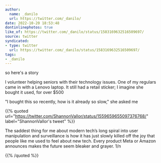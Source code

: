 ```yaml
---
author:
  name: _danilo
  url: https://twitter.com/_danilo/
date: 2022-10-20 18:53:48
dontinlinephotos: true
like_of: https://twitter.com/_danilo/status/1583169632516509697/
source: twitter
syndicated:
- type: twitter
  url: https://twitter.com/_danilo/status/1583169632516509697/
tags:
- _danilo
---
```


so here's a story



I volunteer helping seniors with their technology issues. One of my regulars came in with a Lenovo laptop. It still had a retail sticker; I imagine she bought it used, for over $500



"I bought this so recently, how is it already so slow," she asked me 

{{% quoted url="https://twitter.com/ShannonVallor/status/1559659655097376768/" label="ShannonVallor's tweet" %}}

The saddest thing for me about modern tech’s long spiral into user manipulation and surveillance is how it has just slowly killed off the joy that people like me used to feel about new tech. Every product Meta or Amazon announces makes the future seem bleaker and grayer. 1/n

{{% /quoted %}}